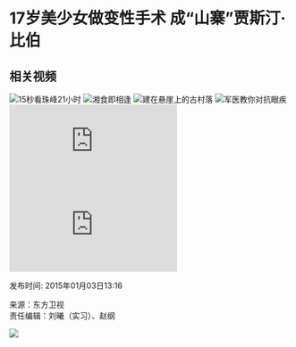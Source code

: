 # 17岁美少女做变性手术 成“山寨”贾斯汀·比伯

## 相关视频

![15秒看珠峰21小时](http://vblog.people.com.cn/index/playvideo/contentid/266293)
![湘食即相逢](http://vblog.people.com.cn/index/playvideo/contentid/267604)
![建在悬崖上的古村落](http://vblog.people.com.cn/index/playvideo/contentid/267341)
![军医教你对抗眼疾](http://vblog.people.com.cn/index/playvideo/contentid/265216)
![诉说守护者的付出](https://apiapp.people.cn/a/a/m/content_wap_185210.shtml)
![航拍四川凉山普昌梯田](https://apiapp.people.cn/a/a/m/content_wap_186920.shtml)

发布时间: 2015年01月03日13:16

来源：东方卫视     
责任编辑：刘曦（实习）、赵纲

![](http://counter.people.cn:8000/c.gif?id=26315194)